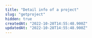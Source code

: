 ```yaml
---
title: "Detail info of a project"
slug: "getproject"
hidden: true
createdAt: "2022-10-28T14:55:48.900Z"
updatedAt: "2022-10-28T14:55:48.900Z"
---
```

